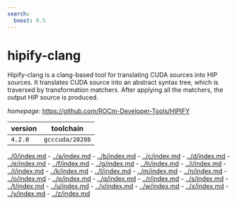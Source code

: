 ```yaml
---
search:
  boost: 0.5
---
```

# hipify-clang

Hipify-clang is a clang-based tool for translating CUDA   sources into HIP sources. It translates CUDA source into an abstract syntax   tree, which is traversed by transformation matchers. After applying all the   matchers, the output HIP source is produced.

*homepage*: <https://github.com/ROCm-Developer-Tools/HIPIFY>

version | toolchain
--------|----------
``4.2.0`` | ``gcccuda/2020b``

[../0/index.md](0) - [../a/index.md](a) - [../b/index.md](b) - [../c/index.md](c) - [../d/index.md](d) - [../e/index.md](e) - [../f/index.md](f) - [../g/index.md](g) - [../h/index.md](h) - [../i/index.md](i) - [../j/index.md](j) - [../k/index.md](k) - [../l/index.md](l) - [../m/index.md](m) - [../n/index.md](n) - [../o/index.md](o) - [../p/index.md](p) - [../q/index.md](q) - [../r/index.md](r) - [../s/index.md](s) - [../t/index.md](t) - [../u/index.md](u) - [../v/index.md](v) - [../w/index.md](w) - [../x/index.md](x) - [../y/index.md](y) - [../z/index.md](z)

